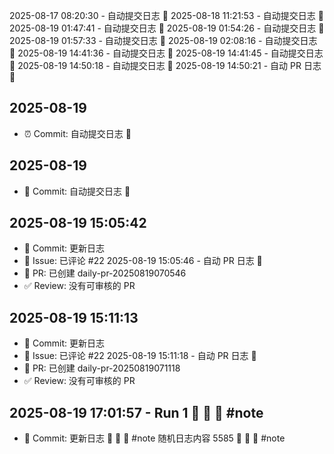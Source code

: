 2025-08-17 08:20:30 - 自动提交日志 🌱
2025-08-18 11:21:53 - 自动提交日志 🌱
2025-08-19 01:47:41 - 自动提交日志 🌱
2025-08-19 01:54:26 - 自动提交日志 🌱
2025-08-19 01:57:33 - 自动提交日志 🌱
2025-08-19 02:08:16 - 自动提交日志 🌱
2025-08-19 14:41:36 - 自动提交日志 🌱
2025-08-19 14:41:45 - 自动提交日志 🌱
2025-08-19 14:50:18 - 自动提交日志 🌱
2025-08-19 14:50:21 - 自动 PR 日志 🌱
## 2025-08-19
- ⏰ Commit: 自动提交日志 🌱
## 2025-08-19
- 📝 Commit: 自动提交日志 🌱

## 2025-08-19 15:05:42
- 📝 Commit: 更新日志
- 💬 Issue: 已评论 #22
2025-08-19 15:05:46 - 自动 PR 日志 🌱
- 🔀 PR: 已创建 daily-pr-20250819070546
- ✅ Review: 没有可审核的 PR
## 2025-08-19 15:11:13
- 📝 Commit: 更新日志
- 💬 Issue: 已评论 #22
2025-08-19 15:11:18 - 自动 PR 日志 🌱
- 🔀 PR: 已创建 daily-pr-20250819071118
- ✅ Review: 没有可审核的 PR
## 2025-08-19 17:01:57 - Run 1  📜 🐛 📸  #note
- 📝 Commit: 更新日志  📜 🐛 📸  #note
随机日志内容 5585  📜 🐛 📸  #note
